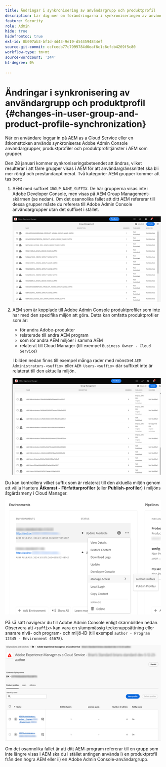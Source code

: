 ```yaml
---
title: Ändringar i synkronisering av användargrupp och produktprofil
description: Lär dig mer om förändringarna i synkroniseringen av användargrupper och produktprofiler som kommer till AEM as a Cloud Service
feature: Security
role: Admin
hide: true
hidefromtoc: true
exl-id: 0b097ab3-bf1d-4d43-9e19-d544594844ef
source-git-commit: ccfcecb77c7999784d6eaf6c1c6cfcb4269f5c80
workflow-type: tm+mt
source-wordcount: '344'
ht-degree: 0%

---
```


# Ändringar i synkronisering av användargrupp och produktprofil {#changes-in-user-group-and-product-profile-synchronization}

När en användare loggar in på AEM as a Cloud Service eller en åtkomsttoken används synkroniseras Adobe Admin Console användargrupper, produktprofiler och produktprofiltjänster i AEM som grupper.

Den 28 januari kommer synkroniseringsbeteendet att ändras, vilket resulterar i att färre grupper visas i AEM för att användargränssnittet ska bli mer rörigt och prestandaoptimerat. Två kategorier AEM grupper kommer att tas bort:

1. AEM med suffixet `GROUP_NAME_SUFFIX`. De här grupperna visas inte i Adobe Developer Console, men visas på AEM Group Management-skärmen (se nedan). Om det osannolika fallet att ditt AEM refererar till dessa grupper måste du referera till Adobe Admin Console användargrupper utan det suffixet i stället.

   ![Borttagna grupper ](/help/security/assets/removed-groups-1.png)

1. AEM som är kopplade till Adobe Admin Console produktprofiler som inte har med den specifika miljön att göra. Detta kan omfatta produktprofiler som är:

   * för andra Adobe-produkter
   * relaterade till andra AEM program
   * som rör andra AEM miljöer i samma AEM
   * relaterat till Cloud Manager (till exempel `Business Owner - Cloud Service`)

   I bilden nedan finns till exempel många rader med mönstret `AEM Administrators-<suffix>` eller `AEM Users-<suffix>` där suffixet inte är relaterat till den aktuella miljön.

   ![Borttagna grupper 2](/help/security/assets/removed-groups-2.png)

Du kan kontrollera vilket suffix som är relaterat till den aktuella miljön genom att välja Hantera **Åtkomst - Författarprofiler** (eller **Publish-profiler**) i miljöns åtgärdsmeny i Cloud Manager.

![Kontrollera suffix](/help/security/assets/suffix-check.png)

På så sätt navigerar du till Adobe Admin Console enligt skärmbilden nedan. Observera att `<suffix>` kan vara en slumpmässig teckenuppsättning eller snarare nivå- och program- och miljö-ID (till exempel `author - Program 12345 - Environment 45678`).

![Suffix i Admin Console](/help/security/assets/admin-console-profile-suffixes.png)

Om det osannolika fallet är att ditt AEM-program refererar till en grupp som inte längre visas i AEM ska du i stället antingen använda i) en produktprofil från den högra AEM eller ii) en Adobe Admin Console-användargrupp.

